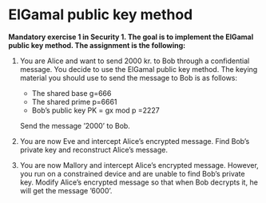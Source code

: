 # ElGamal public key method

**Mandatory exercise 1 in Security 1. The goal is to implement the ElGamal public key method. The assignment is the following:**

1. You are Alice and want to send 2000 kr. to Bob through a confidential message. You decide to use the ElGamal public key method. The keying material you should use to send the message to Bob is as follows:
   * The shared base g=666
   * The shared prime p=6661
   * Bob’s public key PK = gx mod p =2227

   Send the message ’2000’ to Bob.

2. You are now Eve and intercept Alice’s encrypted message. Find Bob’s private key and reconstruct Alice’s message.
3. You are now Mallory and intercept Alice’s encrypted message. However, you run on a constrained device and are unable to find Bob’s private key. Modify Alice’s encrypted message so that when Bob decrypts it, he will get the message ’6000’.

